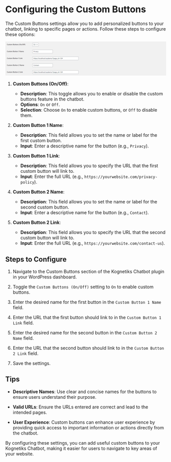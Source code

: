 # Configuring the Custom Buttons

The Custom Buttons settings allow you to add personalized buttons to your chatbot, linking to specific pages or actions. Follow these steps to configure these options:

![Buttons Settings](buttons.png)

1. **Custom Buttons (On/Off)**:
   - **Description**: This toggle allows you to enable or disable the custom buttons feature in the chatbot.
   - **Options**: `On` or `Off`.
   - **Selection**: Choose `On` to enable custom buttons, or `Off` to disable them.

2. **Custom Button 1 Name**:
   - **Description**: This field allows you to set the name or label for the first custom button.
   - **Input**: Enter a descriptive name for the button (e.g., `Privacy`).

3. **Custom Button 1 Link**:
   - **Description**: This field allows you to specify the URL that the first custom button will link to.
   - **Input**: Enter the full URL (e.g., `https://yourwebsite.com/privacy-policy`).

4. **Custom Button 2 Name**:
   - **Description**: This field allows you to set the name or label for the second custom button.
   - **Input**: Enter a descriptive name for the button (e.g., `Contact`).

5. **Custom Button 2 Link**:
   - **Description**: This field allows you to specify the URL that the second custom button will link to.
   - **Input**: Enter the full URL (e.g., `https://yourwebsite.com/contact-us`).

## Steps to Configure

1. Navigate to the Custom Buttons section of the Kognetiks Chatbot plugin in your WordPress dashboard.

2. Toggle the `Custom Buttons (On/Off)` setting to `On` to enable custom buttons.

3. Enter the desired name for the first button in the `Custom Button 1 Name` field.

4. Enter the URL that the first button should link to in the `Custom Button 1 Link` field.

5. Enter the desired name for the second button in the `Custom Button 2 Name` field.

6. Enter the URL that the second button should link to in the `Custom Button 2 Link` field.

7. Save the settings.

## Tips

- **Descriptive Names**: Use clear and concise names for the buttons to ensure users understand their purpose.

- **Valid URLs**: Ensure the URLs entered are correct and lead to the intended pages.

- **User Experience**: Custom buttons can enhance user experience by providing quick access to important information or actions directly from the chatbot.

By configuring these settings, you can add useful custom buttons to your Kognetiks Chatbot, making it easier for users to navigate to key areas of your website.
